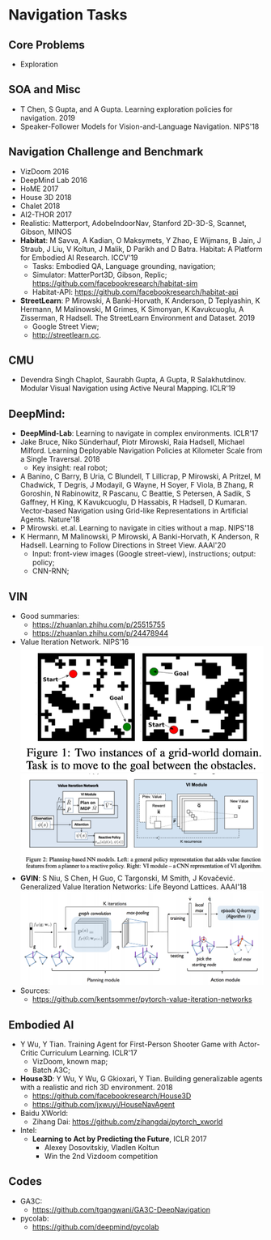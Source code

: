 # Navigation Tasks

## Core Problems
- Exploration

## SOA and Misc
- T Chen, S Gupta, and A Gupta. Learning exploration policies for navigation. 2019
- Speaker-Follower Models for Vision-and-Language Navigation. NIPS'18

## Navigation Challenge and Benchmark
- VizDoom 2016
- DeepMind Lab 2016
- HoME 2017
- House 3D 2018
- Chalet 2018
- AI2-THOR 2017
- Realistic: Matterport, AdobeIndoorNav, Stanford 2D-3D-S, Scannet, Gibson, MINOS
- **Habitat**: M Savva, A Kadian, O Maksymets, Y Zhao, E Wijmans, B Jain, J Straub, J Liu, V Koltun, J Malik, D Parikh and D Batra. Habitat: A Platform for Embodied AI Research. ICCV'19
	- Tasks: Embodied QA, Language grounding, navigation;
	- Simulator: MatterPort3D, Gibson, Replic; https://github.com/facebookresearch/habitat-sim
	- Habitat-API: https://github.com/facebookresearch/habitat-api
- **StreetLearn**: P Mirowski, A Banki-Horvath, K Anderson, D Teplyashin, K Hermann, M Malinowski, M Grimes, K Simonyan, K Kavukcuoglu, A Zisserman, R Hadsell. The StreetLearn Environment and Dataset. 2019
	- Google Street View;
	- http://streetlearn.cc.

## CMU
- Devendra Singh Chaplot, Saurabh Gupta, A Gupta, R Salakhutdinov. Modular Visual Navigation using Active Neural Mapping. ICLR'19

## DeepMind:
- **DeepMind-Lab**: Learning to navigate in complex environments. ICLR'17
- Jake Bruce, Niko Sünderhauf, Piotr Mirowski, Raia Hadsell, Michael Milford. Learning Deployable Navigation Policies at Kilometer Scale from a Single Traversal. 2018
	- Key insight: real robot;
- A Banino, C Barry, B Uria, C Blundell, T Lillicrap, P Mirowski, A Pritzel, M Chadwick, T Degris, J Modayil, G Wayne, H Soyer, F Viola, B Zhang, R Goroshin, N Rabinowitz, R Pascanu, C Beattie, S Petersen, A Sadik, S Gaffney, H King, K Kavukcuoglu, D Hassabis, R Hadsell, D Kumaran. Vector-based Navigation using Grid-like Representations in Artificial Agents. Nature'18
- P Mirowski. et.al. Learning to navigate in cities without a map. NIPS'18
- K Hermann, M Malinowski, P Mirowski, A Banki-Horvath, K Anderson, R Hadsell. Learning to Follow Directions in Street View. AAAI'20
	- Input: front-view images (Google street-view), instructions; output: policy;
	- CNN-RNN;

## VIN
- Good summaries:
	- https://zhuanlan.zhihu.com/p/25515755
	- https://zhuanlan.zhihu.com/p/24478944
- Value Iteration Network. NIPS'16
	<img src="/RL/images/navigation/vin1.png" alt="drawing" width="600"/>
	<img src="/RL/images/navigation/vin2.png" alt="drawing" width="600"/>
- **GVIN**: S Niu, S Chen, H Guo, C Targonski, M Smith, J Kovačević. Generalized Value Iteration Networks: Life Beyond Lattices. AAAI'18
	<img src="/RL/images/navigation/gvin.png" alt="drawing" width="600"/>
- Sources:
	- https://github.com/kentsommer/pytorch-value-iteration-networks

## Embodied AI
- Y Wu, Y Tian. Training Agent for First-Person Shooter Game with Actor-Critic Curriculum Learning. ICLR'17
	- VizDoom, known map;
	- Batch A3C;
- **House3D**: Y Wu, Y Wu, G Gkioxari, Y Tian. Building generalizable agents with a realistic and rich 3D environment. 2018
	- https://github.com/facebookresearch/House3D
	- https://github.com/jxwuyi/HouseNavAgent
- Baidu XWorld:
	- Zihang Dai: https://github.com/zihangdai/pytorch_xworld
- Intel:
	- **Learning to Act by Predicting the Future**, ICLR 2017
		- Alexey Dosovitskiy, Vladlen Koltun
		- Win the 2nd Vizdoom competition

## Codes 
- GA3C:
	- https://github.com/tgangwani/GA3C-DeepNavigation
- pycolab:
	- https://github.com/deepmind/pycolab
